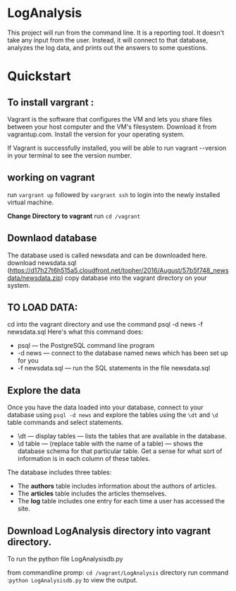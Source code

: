 # LogAnalysis

This project will run from the command line. It is a reporting tool. It doesn't take any input from the user. Instead, it will connect to that database, analyzes the log data, and prints out the answers to some questions.

# Quickstart


## To install vargrant :
Vagrant is the software that configures the VM and lets you share files between your host computer and the VM's filesystem. Download it from vagrantup.com. Install the version for your operating system.

If Vagrant is successfully installed, you will be able to run vagrant --version
in your terminal to see the version number.

## working on vagrant
run `vargrant up`
followed by `vargrant ssh`
to login into the newly installed virtual machine.

**Change Directory to vagrant**
run `cd /vagrant`


## Downlaod database
The database used is called newsdata and can be downloaded here.
download newsdata.sql (https://d17h27t6h515a5.cloudfront.net/topher/2016/August/57b5f748_newsdata/newsdata.zip)
copy database into the vagrant directory on your system.

## TO LOAD DATA:
cd into the vagrant directory and use the command
psql -d news -f newsdata.sql
Here's what this command does:

* psql — the PostgreSQL command line program
* -d news — connect to the database named news which has been set up for you
* -f newsdata.sql — run the SQL statements in the file newsdata.sql

## Explore the data
Once you have the data loaded into your database, connect to your database using `psql -d news` and explore the tables using the `\dt` and `\d` table commands and select statements.

* \dt — display tables — lists the tables that are available in the database.
* \d table — (replace table with the name of a table) — shows the database schema for that particular table.
Get a sense for what sort of information is in each column of these tables.

The database includes three tables:

* The **authors** table includes information about the authors of articles.
* The **articles** table includes the articles themselves.
* The **log** table includes one entry for each time a user has accessed the site.


## Download LogAnalysis directory into vagrant directory.
To run the python file LogAnalysisdb.py

from commandline promp:
`cd /vagrant/LogAnalysis` directory
run command :`python LogAnalysisdb.py` to view the output.
